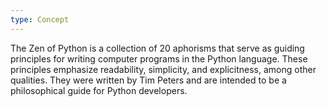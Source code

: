 ```yaml
---
type: Concept
---
```


The Zen of Python is a collection of 20 aphorisms that serve as guiding principles for writing computer programs in the Python language. These principles emphasize readability, simplicity, and explicitness, among other qualities. They were written by Tim Peters and are intended to be a philosophical guide for Python developers.